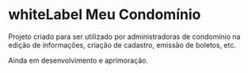 # whiteLabel Meu Condomínio

Projeto criado para ser utilizado por administradoras de condomínio na edição de informações, criação de cadastro,
emissão de boletos, etc.

Ainda em desenvolvimento e aprimoração.
